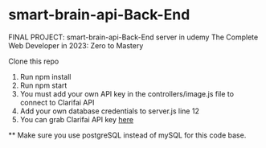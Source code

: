 # smart-brain-api-Back-End
FINAL PROJECT: smart-brain-api-Back-End server in udemy The Complete Web Developer in 2023: Zero to Mastery 

Clone this repo
1. Run npm install
2. Run npm start
3. You must add your own API key in the controllers/image.js file to connect to Clarifai API
4. Add your own database credentials to server.js line 12
5. You can grab Clarifai API key [here](https://www.clarifai.com/)

** Make sure you use postgreSQL instead of mySQL for this code base.
